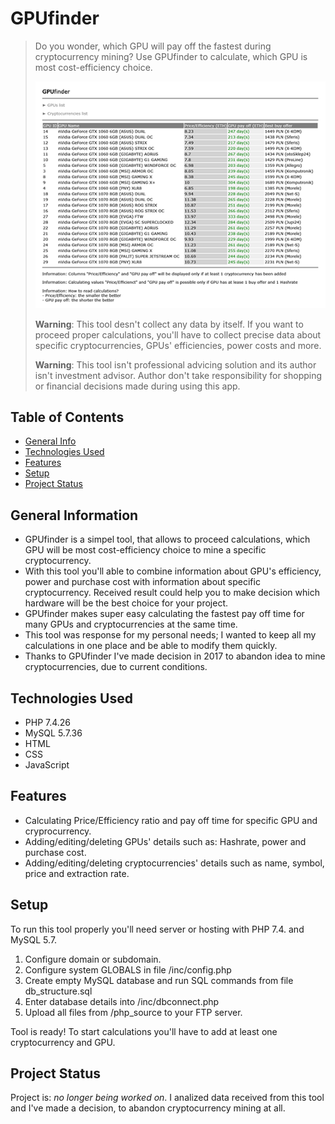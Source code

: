 # GPUfinder
> Do you wonder, which GPU will pay off the fastest during cryptocurrency mining? Use GPUfinder to calculate, which GPU is most cost-efficiency choice.
>
> <img src="app.png" alt="GPUfinder app view" />
>
> **Warning**: This tool desn't collect any data by itself. If you want to proceed proper calculations, you'll have to collect precise data about specific cryptocurrencies, GPUs' efficiencies, power costs and more.
>
> **Warning**: This tool isn't professional advicing solution and its author isn't investment advisor. Author don't take responsibility for shopping or financial decisions made during using this app.


## Table of Contents
* [General Info](#general-information)
* [Technologies Used](#technologies-used)
* [Features](#features)
* [Setup](#setup)
* [Project Status](#project-status)


## General Information
- GPUfinder is a simpel tool, that allows to proceed calculations, which GPU will be most cost-efficiency choice to mine a specific cryptocurrency.
- With this tool you'll able to combine information about GPU's efficiency, power and purchase cost with information about specific cryptocurrency. Received result could help you to make decision which hardware will be the best choice for your project.
- GPUfinder makes super easy calculating the fastest pay off time for many GPUs and cryptocurrencies at the same time.
- This tool was response for my personal needs; I wanted to keep all my calculations in one place and be able to modify them quickly.
- Thanks to GPUfinder I've made decision in 2017 to abandon idea to mine cryptocurrencies, due to current conditions.


## Technologies Used
- PHP 7.4.26
- MySQL 5.7.36
- HTML
- CSS
- JavaScript


## Features
- Calculating Price/Efficiency ratio and pay off time for specific GPU and cryprocurrency.
- Adding/editing/deleting GPUs' details such as: Hashrate, power and purchase cost.
- Adding/editing/deleting cryptocurrencies' details such as name, symbol, price and extraction rate.


## Setup
To run this tool properly you'll need server or hosting with PHP 7.4. and MySQL 5.7.

1. Configure domain or subdomain.
2. Configure system GLOBALS in file /inc/config.php
3. Create empty MySQL database and run SQL commands from file db_structure.sql
4. Enter database details into /inc/dbconnect.php
5. Upload all files from /php_source to your FTP server.

Tool is ready! To start calculations you'll have to add at least one cryptocurrency and GPU.


## Project Status
Project is: _no longer being worked on_. I analized data received from this tool and I've made a decision, to abandon cryptocurrency mining at all.
